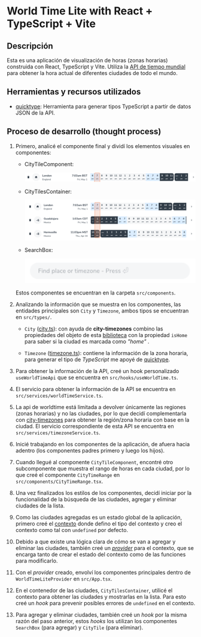 # World Time Lite with React + TypeScript + Vite

## Descripción

Esta es una aplicación de visualización de horas (zonas horarias) construida con React, TypeScript y Vite. Utiliza la
[API de tiempo mundial](http://worldtimeapi.org/) para obtener la hora actual de diferentes ciudades de todo el mundo.

## Herramientas y recursos utilizados

- [quicktype](https://quicktype.io/typescript): Herramienta para generar tipos TypeScript a partir de datos JSON de la API.

## Proceso de desarrollo (thought process)

1. Primero, analicé el componente final y dividí los elementos visuales en componentes:
   - CityTileComponent:

      ![Imagen de CityTileComponent](/doc/CityTileComponent.png)
   - CityTilesContainer:

      ![Imagen de CityTileContainer](/doc/CityTilesContainer.png)
   - SearchBox:

      ![Imagen de SearchBox](/doc/SearchBox.png)

    Estos componentes se encuentran en la carpeta `src/components`.

2. Analizando la información que se muestra en los
  componentes, las entidades principales son `City` y
  `Timezone`, ambos tipos se encuentran en
  `src/types/`.

    - `City` ([city.ts](/src/types/city.ts)): con ayuda de **city-timezones** combino
    las propiedades del objeto de esta [biblioteca](https://github.com/kevinroberts/city-timezones)
    con la propiedad `isHome` para saber si la ciudad
    es marcada como *"home"* .

    - `Timezone` ([timezone.ts](/src/types/timezone.ts)):
    contiene la información de la zona horaria, para
    generar el tipo de *TypeScript* me apoyé de
    [quicktype](https://quicktype.io/typescript).

3. Para obtener la información de la API, creé un hook
  personalizado `useWorldTimeApi` que se encuentra en
  `src/hooks/useWorldTime.ts`.

4. El servicio para obtener la información de la API se
  encuentra en `src/services/worldTimeService.ts`.

5. La api de worldtime está limitada a devolver únicamente
  las regiones (zonas horarias) y no las ciudades, por lo
  que decidí complementarla con
  [city-timezones](https://github.com/kevinroberts/city-timezones) para obtener la región/zona horaria con
  base en la ciudad. El servicio correspondiente de esta
  API se encuentra en `src/services/timezoneService.ts`.

6. Inicié trabajando en los componentes de la aplicación,
  de afuera hacia adentro (los componentes padres primero
  y luego los hijos).

7. Cuando llegué al componente `CityTileComponent`, encontré
  otro subcomponente que muestra el rango de horas en cada
  ciudad, por lo que creé el componente `CityTimeRange` en `src/components/CityTimeRange.tsx`.

8. Una vez finalizados los estilos de los componentes,
  decidí iniciar por la funcionalidad de la búsqueda de
  las ciudades, agregar y eliminar ciudades de la lista.

9. Como las ciudades agregadas es un estado global de la
  aplicación, primero creé el [contexto](src/providers/context.ts)
  donde defino el tipo del contexto y creo el contexto
  como tal con `undefined` por defecto.

10. Debido a que existe una lógica clara de cómo se van
  a agregar y eliminar las ciudades, también creé un
  [*provider*](/src/providers/WorldTimeLiteProvider.tsx) para el contexto, que se encarga tanto de
  crear el estado del contexto como de las funciones
  para modificarlo.

11. Con el *provider* creado, envolví los componentes
  principales dentro de `WorldTimeLiteProvider` en `src/App.tsx`.

12. En el contenedor de las ciudades, `CityTilesContainer`,
  utilicé el contexto para obtener las ciudades y
  mostrarlas en la lista. Para esto creé un *hook* para
  prevenir posibles errores de `undefined` en el contexto.

13. Para agregar y eliminar ciudades, también creé un
  *hook* por la misma razón del paso anterior, estos
  *hooks* los utilizan los componentes `SearchBox` (para
  agregar) y `CityTile` (para eliminar).
